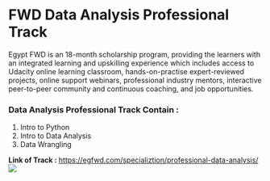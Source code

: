 # FWD Data Analysis Professional Track
Egypt FWD is an 18-month scholarship program, providing the learners with an integrated learning and upskilling experience which includes access to Udacity online learning classroom, hands-on-practise expert-reviewed projects, online support webinars, professional industry mentors, interactive peer-to-peer community and continuous coaching, and job opportunities.
### Data Analysis Professional Track  Contain :
  1. Intro to Python
  2. Intro to Data Analysis
  3. Data Wrangling

**Link of Track :** https://egfwd.com/specializtion/professional-data-analysis/
<img src = 'https://drive.google.com/drive/folders/1nQuj9XgMqmIZLHhY3ohjrjOHnyA5ATP0'>
